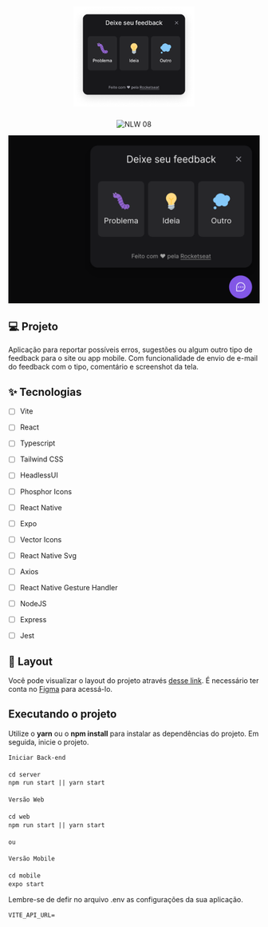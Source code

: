 <h1 align="center">
  <img alt="Feedget" height="200" title="Plant Manager" src=".github/logo.png" />
</h1>

<p align="center">
 <img src="https://img.shields.io/static/v1?label=NLW&message=Impulse&color=8257E5&labelColor=18181B" alt="NLW 08" />
</p>


![cover](.github/cover.png?style=flat)


## 💻 Projeto
Aplicação para reportar possíveis erros, sugestões ou algum outro tipo de feedback para o site ou app mobile. Com funcionalidade de envio de e-mail do feedback com o tipo, comentário e screenshot da tela.

## ✨ Tecnologias

-   [ ] Vite
-   [ ] React
-   [ ] Typescript
-   [ ] Tailwind CSS
-   [ ] HeadlessUI
-   [ ] Phosphor Icons
-   [ ] React Native
-   [ ] Expo
-   [ ] Vector Icons
-   [ ] React Native Svg
-   [ ] Axios
-   [ ] React Native Gesture Handler
-   [ ] NodeJS
-   [ ] Express
-   [ ] Jest


## 🔖 Layout

Você pode visualizar o layout do projeto através [desse link](https://www.figma.com/community/file/1102912516166573468/Feedback-Widget). É necessário ter conta no [Figma](http://figma.com/) para acessá-lo.


## Executando o projeto

Utilize o **yarn** ou o **npm install** para instalar as dependências do projeto.
Em seguida, inicie o projeto.

```cl
Iniciar Back-end

cd server
npm run start || yarn start

Versão Web

cd web
npm run start || yarn start

ou

Versão Mobile

cd mobile
expo start
```

Lembre-se de defir no arquivo .env as configurações da sua aplicação.
 
 ```cl
VITE_API_URL=
```

<br />
